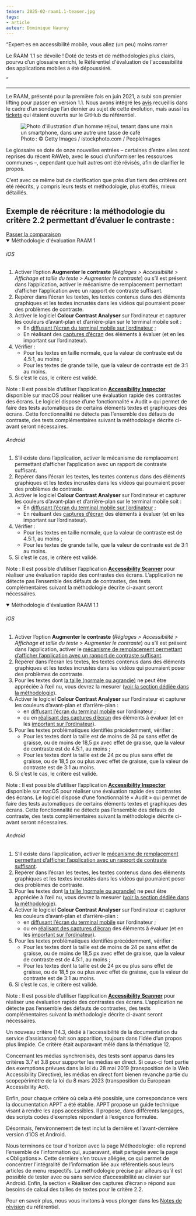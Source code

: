 ```yaml
---
teaser: 2025-02-raam1.1-teaser.jpg
tags:
- article
auteur: Dominique Nauroy
---
```

 <hgroup><q>Expert·es en accessibilité mobile, vous allez (un peu) moins ramer</h1> 
 <p>Le RAAM 1.1 se dévoile ! Doté de tests et de méthodologies plus clairs, pourvu d’un glossaire enrichi, le Référentiel d'évaluation de l'accessibilité des applications mobiles a été dépoussiéré.</p>
</hgroup>
<hr>
<div class="intro"> 
    <p>Le RAAM, présenté pour la première fois en juin 2021, a subi son premier lifting pour passer en version 1.1. Nous avons intégré les <a href="2024-05-06-RAAM-survey.html">avis</a> recueillis dans le cadre d’un sondage l’an dernier au sujet de cette évolution, mais aussi les <a href="https://github.com/accessibility-luxembourg/ReferentielAccessibiliteMobile/issues">tickets</a> qui étaient ouverts sur le GitHub du référentiel.</p>
</div>
<figure role="group" aria-label="Photo&#8239;: © Getty Images / istockphoto.com / PeopleImages" class="pic"> <img src="../../../../content/fr/news/img/2025-02-raam1.1.jpg" alt="Photo d'illustration d'un homme réjoui, tenant dans une main un smartphone, dans une autre une tasse de café"> <figcaption>Photo&#8239;: © Getty Images / istockphoto.com / PeopleImages</figcaption>
</figure>
<p>Le glossaire se dote de onze nouvelles entrées – certaines d’entre elles sont reprises du récent RAWeb, avec le souci d’uniformiser les ressources communes –, cependant que huit autres ont été révisés, afin de clarifier le propos.</p>
<p>C’est avec ce même but de clarification que près d’un tiers des critères ont été réécrits, y compris leurs tests et méthodologie, plus étoffés, mieux détaillés.</p>
<h2>Exemple de réécriture&#8239;: la méthodologie du critère 2.2 permettant d’évaluer le contraste&#8239;:</h2>

<div class="skip-link" style="position: relative">
<a href="#jump-comparison" class="in-article">Passer la comparaison</a>
</div>
        <div class="accordion sideBySide" style="border:none">
            <div style="border:none">
                <details class="methodo" style="border:none" open=""><summary>Méthodologie d'évaluation RAAM 1</summary><div><h6 id="ios-2">iOS</h6><ol>
                    <li>Activer l’option <strong>Augmenter le contraste</strong> (<em>Réglages &gt; Accessibilité &gt; Affichage et taille du texte &gt; Augmenter le contraste</em>) ou s’il est présent dans l’application, activer le mécanisme de remplacement permettant d’afficher l’application avec un rapport de contraste suffisant.</li>
                    <li>Repérer dans l’écran les textes, les textes contenus dans des éléments graphiques et les textes incrustés dans les vidéos qui pourraient poser des problèmes de contraste.</li>
                    <li>Activer le logiciel <strong lang="en">Colour Contrast Analyser</strong> sur l’ordinateur et capturer les couleurs d’avant-plan et d’arrière-plan sur le terminal mobile soit&nbsp;:
                    <ul>
                    <li>En <a href="/fr/raam1/methodologie.html#diffuser-l-ecran-du-terminal-mobile">diffusant l’écran du terminal mobile sur l’ordinateur</a>&nbsp;;</li>
                    <li>En réalisant des <a href="/fr/raam1/methodologie.html#realiser-des-captures-d-ecran">captures d’écran</a> des éléments à évaluer (et en les important sur l’ordinateur).</li>
                    </ul>
                    </li>
                    <li>Vérifier&nbsp;:
                    <ul>
                    <li>Pour les textes en taille normale, que la valeur de contraste est de 4.5:1, au moins&nbsp;;</li>
                    <li>Pour les textes de grande taille, que la valeur de contraste est de 3:1 au moins.</li>
                    </ul>
                    </li>
                    <li>Si c’est le cas, le critère est validé.</li>
                    </ol><p>Note&nbsp;: Il est possible d’utiliser l’application <strong lang="en"><a href="/fr/raam1/methodologie.html#applications-de-tests">Accessibility Inspector</a></strong> disponible sur macOS pour réaliser une évaluation rapide des contrastes des écrans. Le logiciel dispose d’une fonctionnalité «&nbsp;Audit&nbsp;» qui permet de faire des tests automatiques de certains éléments textes et graphiques des écrans. Cette fonctionnalité ne détecte pas l’ensemble des défauts de contraste, des tests complémentaires suivant la méthodologie décrite ci-avant seront nécessaires.</p><h6 id="android-2">Android</h6><ol>
                    <li>S’il existe dans l’application, activer le mécanisme de remplacement permettant d’afficher l’application avec un rapport de contraste suffisant.</li>
                    <li>Repérer dans l’écran les textes, les textes contenus dans des éléments graphiques et les textes incrustés dans les vidéos qui pourraient poser des problèmes de contraste.</li>
                    <li>Activer le logiciel <strong lang="en">Colour Contrast Analyser</strong> sur l’ordinateur et capturer les couleurs d’avant-plan et d’arrière-plan sur le terminal mobile soit&nbsp;:
                    <ul>
                    <li>En <a href="/fr/raam1/methodologie.html#diffuser-l-ecran-du-terminal-mobile">diffusant l’écran du terminal mobile sur l’ordinateur</a>&nbsp;;</li>
                    <li>En réalisant des <a href="/fr/raam1/methodologie.html#realiser-des-captures-d-ecran">captures d’écran</a> des éléments à évaluer (et en les important sur l’ordinateur).</li>
                    </ul>
                    </li>
                    <li>Vérifier&nbsp;:
                    <ul>
                    <li>Pour les textes en taille normale, que la valeur de contraste est de 4.5:1, au moins&nbsp;;</li>
                    <li>Pour les textes de grande taille, que la valeur de contraste est de 3:1 au moins.</li>
                    </ul>
                    </li>
                    <li>Si c’est le cas, le critère est validé.</li>
                    </ol><p>Note&nbsp;: Il est possible d’utiliser l’application <strong><a href="/fr/raam1/methodologie.html#applications-de-tests">Accessibility Scanner</a></strong> pour réaliser une évaluation rapide des contrastes des écrans. L’application ne détecte pas l’ensemble des défauts de contrastes, des tests complémentaires suivant la méthodologie décrite ci-avant seront nécessaires.</p></div></details>
            </div>
            <div style="border:none">
                <details class="methodo" style="border:none" open=""><summary>Méthodologie d'évaluation RAAM 1.1</summary><div><h6 id="ios-2">iOS</h6><ol>
                    <li>Activer l’option <strong>Augmenter le contraste</strong> (<em>Réglages &gt; Accessibilité &gt; Affichage et taille du texte &gt; Augmenter le contraste</em>) ou s’il est présent dans l’application, activer le <a href="https://raam-accessibilite-public-lu.netlify.app/fr/raam1.1/glossaire#mecanisme-qui-permet-d-afficher-un-rapport-de-contraste-conforme">mécanisme de remplacement permettant d’afficher l’application avec un rapport de contraste suffisant</a>.</li>
                    <li>Repérer dans l’écran les textes, les textes contenus dans des éléments graphiques et les textes incrustés dans les vidéos qui pourraient poser des problèmes de contraste.</li>
                    <li>Pour les textes dont <a href="https://raam-accessibilite-public-lu.netlify.app/fr/raam1.1/glossaire#contraste-taille-des-textes">la taille (normale ou agrandie)</a> ne peut être appréciée à l’œil nu, vous devrez la mesurer (<a href="https://raam-accessibilite-public-lu.netlify.app/fr/raam1.1/methodologie#evaluer-la-taille-d-un-texte">voir la section dédiée dans la méthodologie</a>).</li>
                    <li>Activer le logiciel <strong lang="en">Colour Contrast Analyser</strong> sur l’ordinateur et capturer les couleurs d’avant-plan et d’arrière-plan&nbsp;:
                    <ul>
                    <li>en <a href="https://raam-accessibilite-public-lu.netlify.app/fr/raam1.1/methodologie#diffuser-l-ecran-du-terminal-mobile">diffusant l’écran du terminal mobile</a> sur l’ordinateur&nbsp;;</li>
                    <li>ou en <a href="https://raam-accessibilite-public-lu.netlify.app/fr/raam1.1/methodologie#realiser-des-captures-d-ecran">réalisant des captures d’écran</a> des éléments à évaluer (et en les <a href="https://raam-accessibilite-public-lu.netlify.app/fr/raam1.1/methodologie#importer-des-captures-d-ecrans-sur-l-ordinateur">important sur l’ordinateur</a>).</li>
                    </ul>
                    </li>
                    <li>Pour les textes problématiques identifiés précédemment, vérifier&nbsp;:
                    <ul>
                    <li>Pour les textes dont la taille est de moins de 24 px sans effet de graisse, ou de moins de 18,5 px avec effet de graisse, que la valeur de contraste est de 4.5:1, au moins&nbsp;;</li>
                    <li>Pour les textes dont la taille est de 24 px ou plus sans effet de graisse, ou de 18,5 px ou plus avec effet de graisse, que la valeur de contraste est de 3:1 au moins.</li>
                    </ul>
                    </li>
                    <li>Si c’est le cas, le critère est validé.</li>
                    </ol><p>Note&nbsp;: Il est possible d’utiliser l’application <strong lang="en"><a href="https://raam-accessibilite-public-lu.netlify.app/fr/raam1.1/methodologie#applications-de-tests">Accessibility Inspector</a></strong> disponible sur macOS pour réaliser une évaluation rapide des contrastes des écrans. Le logiciel dispose d’une fonctionnalité «&nbsp;Audit&nbsp;» qui permet de faire des tests automatiques de certains éléments textes et graphiques des écrans. Cette fonctionnalité ne détecte pas l’ensemble des défauts de contraste, des tests complémentaires suivant la méthodologie décrite ci-avant seront nécessaires.</p><h6 id="android-2">Android</h6><ol>
                    <li>S’il existe dans l’application, activer le <a href="https://raam-accessibilite-public-lu.netlify.app/fr/raam1.1/glossaire#mecanisme-qui-permet-d-afficher-un-rapport-de-contraste-conforme">mécanisme de remplacement permettant d’afficher l’application avec un rapport de contraste suffisant</a>.</li>
                    <li>Repérer dans l’écran les textes, les textes contenus dans des éléments graphiques et les textes incrustés dans les vidéos qui pourraient poser des problèmes de contraste.</li>
                    <li>Pour les textes dont <a href="https://raam-accessibilite-public-lu.netlify.app/fr/raam1.1/glossaire#contraste-taille-des-textes">la taille (normale ou agrandie)</a> ne peut être appréciée à l’œil nu, vous devrez la mesurer (<a href="https://raam-accessibilite-public-lu.netlify.app/fr/raam1.1/methodologie#evaluer-la-taille-d-un-texte">voir la section dédiée dans la méthodologie</a>).</li>
                    <li>Activer le logiciel <strong lang="en">Colour Contrast Analyser</strong> sur l’ordinateur et capturer les couleurs d’avant-plan et d’arrière-plan&nbsp;:
                    <ul>
                    <li>en <a href="https://raam-accessibilite-public-lu.netlify.app/fr/raam1.1/methodologie#diffuser-l-ecran-du-terminal-mobile">diffusant l’écran du terminal mobile</a> sur l’ordinateur&nbsp;;</li>
                    <li>ou en <a href="https://raam-accessibilite-public-lu.netlify.app/fr/raam1.1/methodologie#realiser-des-captures-d-ecran">réalisant des captures d’écran</a> des éléments à évaluer (et en les <a href="https://raam-accessibilite-public-lu.netlify.app/fr/raam1.1/methodologie#importer-des-captures-d-ecrans-sur-l-ordinateur">important sur l’ordinateur</a>).</li>
                    </ul>
                    </li>
                    <li>Pour les textes problématiques identifiés précédemment, vérifier&nbsp;:
                    <ul>
                    <li>Pour les textes dont la taille est de moins de 24 px sans effet de graisse, ou de moins de 18,5 px avec effet de graisse, que la valeur de contraste est de 4.5:1, au moins&nbsp;;</li>
                    <li>Pour les textes dont la taille est de 24 px ou plus sans effet de graisse, ou de 18,5 px ou plus avec effet de graisse, que la valeur de contraste est de 3:1 au moins.</li>
                    </ul>
                    </li>
                    <li>Si c’est le cas, le critère est validé.</li>
                    </ol><p>Note&nbsp;: Il est possible d’utiliser l’application <strong><a href="https://raam-accessibilite-public-lu.netlify.app/fr/raam1.1/methodologie#applications-de-tests">Accessibility Scanner</a></strong> pour réaliser une évaluation rapide des contrastes des écrans. L’application ne détecte pas l’ensemble des défauts de contrastes, des tests complémentaires suivant la méthodologie décrite ci-avant seront nécessaires.</p></div></details>
            </div>
        </div>

<p id="jump-comparison">Un nouveau critère (14.3, dédié à l’accessibilité de la documentation du service d’assistance) fait son apparition, toujours dans l’idée d’un propos plus limpide. Ce critère était auparavant mêlé dans la thématique 12.</p>
<p>Concernant les médias synchronisés, des tests sont apparus dans les critères 3.7 et 3.8 pour supporter les médias en direct. Si ceux-ci font partie des exemptions prévues dans la loi du 28 mai 2019 (transposition de la <span lang="en">Web Accessibility Directive</span>), les médias en direct font bienen revanche partie du scopepérimètre de la loi du 8 mars 2023 (transposition du <span lang="en">European Accessibility Act</span>).</p>
<p>Enfin, pour chaque critère où cela a été possible, une correspondance vers la documentation APPT a été établie. APPT propose un guide technique visant à rendre les apps accessibles. Il propose, dans différents langages, des scripts codes d’exemples répondant à l’exigence formulée.</p>
<p>Désormais, l’environnement de test inclut la dernière et l’avant-dernière version d’iOS et Android.</p>
<p>Nous terminons ce tour d’horizon avec la page Méthodologie&#8239;: elle reprend l’ensemble de l’information qui, auparavant, était partagée avec la page «&#8239;Obligations&#8239;». Cette dernière s’en trouve allégée, ce qui permet de concentrer l’intégralité de l’information liée aux référentiels sous leurs articles de menu respectifs. La méthodologie précise par ailleurs qu’il est possible de tester avec ou sans service d’accessibilité au clavier sur Android. Enfin, la section «&#8239;Réaliser des captures d’écran&#8239;» répond aux besoins de calcul des tailles de textes pour le critère 2.2.</p>
<p>Pour en savoir plus, nous vous invitons à vous plonger dans les <a href="https://accessibilite.public.lu/">Notes de révision</a> du référentiel.</p>
